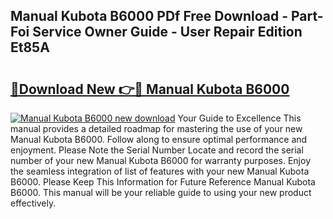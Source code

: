 ## Manual Kubota B6000 PDf Free Download - Part-Foi Service Owner Guide - User Repair Edition Et85A

# <h2><a href="http://bc89962.oget.top/?id=Manual+Kubota+B6000">🔗Download New 👉🔴 Manual Kubota B6000</a></h2>

[![Manual Kubota B6000 new download](https://i.imgur.com/5g1atiW.png)](http://bc89962.oget.top/?id=Manual+Kubota+B6000)
Your Guide to Excellence This manual provides a detailed roadmap for mastering the use of your new Manual Kubota B6000. Follow along to ensure optimal performance and enjoyment. Please Note the Serial Number Locate and record the serial number of your new Manual Kubota B6000 for warranty purposes. Enjoy the seamless integration of list of features with your new Manual Kubota B6000. Please Keep This Information for Future Reference Manual Kubota B6000. This manual will be your reliable guide to using your new product effectively.
